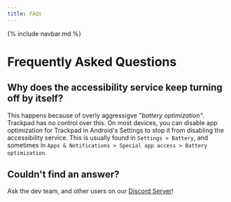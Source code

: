 ```yaml
---
title: FAQs
---
```


{% include navbar.md %}

# Frequently Asked Questions

## Why does the accessibility service keep turning off by itself?
This happens because of overly aggressigve *"battery optimization"*. Trackpad has no control over this. On most devices, you can disable app optimization for Trackpad in Android's Settings to stop it from disabling the accessibility service. This is usually found in `Settings > Battery`, and sometimes in `Apps & Notifications > Special app access > Battery optimization`.

## Couldn't find an answer?
Ask the dev team, and other users on our [Discord Server](https://discord.gg/rkdaYNx)!
